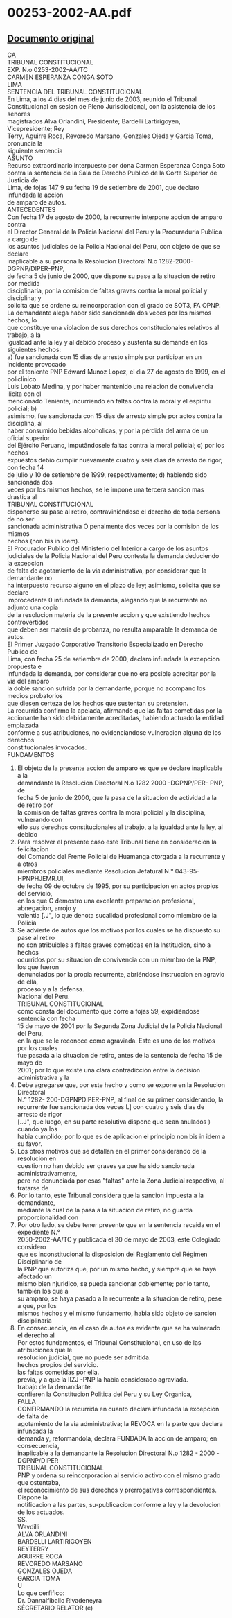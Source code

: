 
00253-2002-AA.pdf
=================
  
[Documento original](https://tc.gob.pe/jurisprudencia/2003/00253-2002-AA.pdf)  
---  
CA  
TRIBUNAL CONSTITUCIONAL  
EXP. N.o 0253-2002-AA/TC  
CARMEN ESPERANZA CONGA SOTO  
LIMA  
SENTENCIA DEL TRIBUNAL CONSTITUCIONAL  
En Lima, a los 4 dias del mes de junio de 2003, reunido el Tribunal  
Constitucional en sesion de Pleno Jurisdiccional, con la asistencia de los senores  
magistrados Alva Orlandini, Presidente; Bardelli Lartirigoyen, Vicepresidente; Rey  
Terry, Aguirre Roca, Revoredo Marsano, Gonzales Ojeda y Garcia Toma, pronuncia la  
siguiente sentencia  
ASUNTO  
Recurso extraordinario interpuesto por dona Carmen Esperanza Conga Soto  
contra la sentencia de la Sala de Derecho Publico de la Corte Superior de Justicia de  
Lima, de fojas 147 9 su fecha 19 de setiembre de 2001, que declaro infundada la accion  
de amparo de autos.  
ANTECEDENTES  
Con fecha 17 de agosto de 2000, la recurrente interpone accion de amparo contra  
el Director General de la Policia Nacional del Peru y la Procuraduria Publica a cargo de  
los asuntos judiciales de la Policia Nacional del Peru, con objeto de que se declare  
inaplicable a su persona la Resolucion Directoral N.o 1282-2000-DGPNP/DIPER-PNP,  
de fecha 5 de junio de 2000, que dispone su pase a la situacion de retiro por medida  
disciplinaria, por la comision de faltas graves contra la moral policial y disciplina; y  
solicita que se ordene su reincorporacion con el grado de SOT3, FA OPNP.  
La demandante alega haber sido sancionada dos veces por los mismos hechos, lo  
que constituye una violacion de sus derechos constitucionales relativos al trabajo, a la  
igualdad ante la ley y al debido proceso y sustenta su demanda en los siguientes hechos:  
a) fue sancionada con 15 dias de arresto simple por participar en un incidente provocado  
por el teniente PNP Edward Munoz Lopez, el dia 27 de agosto de 1999, en el policlinico  
Luis Lobato Medina, y por haber mantenido una relacion de convivencia ilicita con el  
mencionado Teniente, incurriendo en faltas contra la moral y el espiritu policial; b)  
asimismo, fue sancionada con 15 dias de arresto simple por actos contra la disciplina, al  
haber consumido bebidas alcoholicas, y por la pérdida del arma de un oficial superior  
del Ejército Peruano, imputândosele faltas contra la moral policial; c) por los hechos  
expuestos debio cumplir nuevamente cuatro y seis dias de arresto de rigor, con fecha 14  
de julio y 10 de setiembre de 1999, respectivamente; d) habiendo sido sancionada dos  
veces por los mismos hechos, se le impone una tercera sancion mas drastica al  
TRIBUNAL CONSTITUCIONAL  
disponerse su pase al retiro, contraviniéndose el derecho de toda persona de no ser  
sancionada administrativa O penalmente dos veces por la comision de los mismos  
hechos (non bis in idem).  
El Procurador Publico del Ministerio del Interior a cargo de los asuntos  
judiciales de la Policia Nacional del Peru contesta la demanda deduciendo la excepcion  
de falta de agotamiento de la via administrativa, por considerar que la demandante no  
ha interpuesto recurso alguno en el plazo de ley; asimismo, solicita que se declare  
improcedente 0 infundada la demanda, alegando que la recurrente no adjunto una copia  
de la resolucion materia de la presente accion y que existiendo hechos controvertidos  
que deben ser materia de probanza, no resulta amparable la demanda de autos.  
El Primer Juzgado Corporativo Transitorio Especializado en Derecho Publico de  
Lima, con fecha 25 de setiembre de 2000, declaro infundada la excepcion propuesta e  
infundada la demanda, por considerar que no era posible acreditar por la via del amparo  
la doble sancion sufrida por la demandante, porque no acompano los medios probatorios  
que diesen certeza de los hechos que sustentan su pretension.  
La recurrida confirmo la apelada, afirmando que las faltas cometidas por la  
accionante han sido debidamente acreditadas, habiendo actuado la entidad emplazada  
conforme a sus atribuciones, no evidenciandose vulneracion alguna de los derechos  
constitucionales invocados.  
FUNDAMENTOS  
1. El objeto de la presente accion de amparo es que se declare inaplicable a la  
demandante la Resolucion Directoral N.o 1282 2000 -DGPNP/PER- PNP, de  
fecha 5 de junio de 2000, que la pasa de la situacion de actividad a la de retiro por  
la comision de faltas graves contra la moral policial y la disciplina, vulnerando con  
ello sus derechos constitucionales al trabajo, a la igualdad ante la ley, al debido  
2. Para resolver el presente caso este Tribunal tiene en consideracion la felicitacion  
del Comando del Frente Policial de Huamanga otorgada a la recurrente y a otros  
miembros policiales mediante Resolucion Jefatural N.° 043-95-HPNPHJEMR.UI,  
de fecha 09 de octubre de 1995, por su participacion en actos propios del servicio,  
en los que C demostro una excelente preparacion profesional, abnegacion, arrojo y  
valentia [.J", lo que denota sucalidad profesional como miembro de la Policia  
3. Se advierte de autos que los motivos por los cuales se ha dispuesto su pase al retiro  
no son atribuibles a faltas graves cometidas en la Institucion, sino a hechos  
ocurridos por su situacion de convivencia con un miembro de la PNP, los que fueron  
denunciados por la propia recurrente, abriéndose instruccion en agravio de ella,  
proceso y a la defensa.  
Nacional del Peru.  
TRIBUNAL CONSTITUCIONAL  
como consta del documento que corre a fojas 59, expidiéndose sentencia con fecha  
15 de mayo de 2001 por la Segunda Zona Judicial de la Policia Nacional del Peru,  
en la que se le reconoce como agraviada. Este es uno de los motivos por los cuales  
fue pasada a la situacion de retiro, antes de la sentencia de fecha 15 de mayo de  
2001; por lo que existe una clara contradiccion entre la decision administrativa y la  
4. Debe agregarse que, por este hecho y como se expone en la Resolucion Directoral  
N.° 1282- 200-DGPNPDIPER-PNP, al final de su primer considerando, la  
recurrente fue sancionada dos veces L] con cuatro y seis dias de arresto de rigor  
[..J", que luego, en su parte resolutiva dispone que sean anulados ) cuando ya los  
habia cumplido; por lo que es de aplicacion el principio non bis in idem a su favor.  
5. Los otros motivos que se detallan en el primer considerando de la resolucion en  
cuestion no han debido ser graves ya que ha sido sancionada administrativamente,  
pero no denunciada por esas "faltas" ante la Zona Judicial respectiva, al tratarse de  
6. Por lo tanto, este Tribunal considera que la sancion impuesta a la demandante,  
mediante la cual de la pasa a la situacion de retiro, no guarda proporcionalidad con  
7. Por otro lado, se debe tener presente que en la sentencia recaida en el expediente N.°  
2050-2002-AA/TC y publicada el 30 de mayo de 2003, este Colegiado considero  
que es inconstitucional la disposicion del Reglamento del Régimen Disciplinario de  
la PNP que autoriza que, por un mismo hecho, y siempre que se haya afectado un  
mismo bien njuridico, se pueda sancionar doblemente; por lo tanto, también los que a  
su amparo, se haya pasado a la recurrente a la situacion de retiro, pese a que, por los  
mismos hechos y el mismo fundamento, habia sido objeto de sancion disciplinaria  
8. En consecuencia, en el caso de autos es evidente que se ha vulnerado el derecho al  
Por estos fundamentos, el Tribunal Constitucional, en uso de las atribuciones que le  
resolucion judicial, que no puede ser admitida.  
hechos propios del servicio.  
las faltas cometidas por ella.  
previa, y a que la IIZJ -PNP la habia considerado agraviada.  
trabajo de la demandante.  
confieren la Constitucion Politica del Peru y su Ley Organica,  
FALLA  
CONFIRMANDO la recurrida en cuanto declara infundada la excepcion de falta de  
agotamiento de la via administrativa; la REVOCA en la parte que declara infundada la  
demanda y, reformandola, declara FUNDADA la accion de amparo; en consecuencia,  
inaplicable a la demandante la Resolucion Directoral N.o 1282 - 2000 -DGPNP/DIPER  
TRIBUNAL CONSTITUCIONAL  
PNP y ordena su reincorporacion al servicio activo con el mismo grado que ostentaba,  
el reconocimiento de sus derechos y prerrogativas correspondientes. Dispone la  
notificacion a las partes, su-publicacion conforme a ley y la devolucion de los actuados.  
SS.  
Wavdilli  
ALVA ORLANDINI  
BARDELLI LARTIRIGOYEN  
REYTERRY  
AGUIRRE ROCA  
REVOREDO MARSANO  
GONZALES OJEDA  
GARCIA TOMA  
U  
Lo que cerfifico:  
Dr. Dannalfiballo Rivadeneyra  
SÉCRETARIO RELATOR (e)